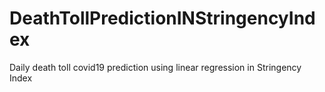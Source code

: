 # DeathTollPredictionINStringencyIndex
Daily death toll covid19 prediction using linear regression in Stringency Index
